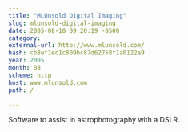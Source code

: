 ```yaml
---
title: "MLUnsold Digital Imaging"
slug: mlunsold-digital-imaging
date: 2005-08-10 09:20:19 -0500
category: 
external-url: http://www.mlunsold.com/
hash: cb8ef1ec1c809bc87d62758f1a0122a9
year: 2005
month: 08
scheme: http
host: www.mlunsold.com
path: /

---
```


Software to assist in astrophotography with a DSLR.
